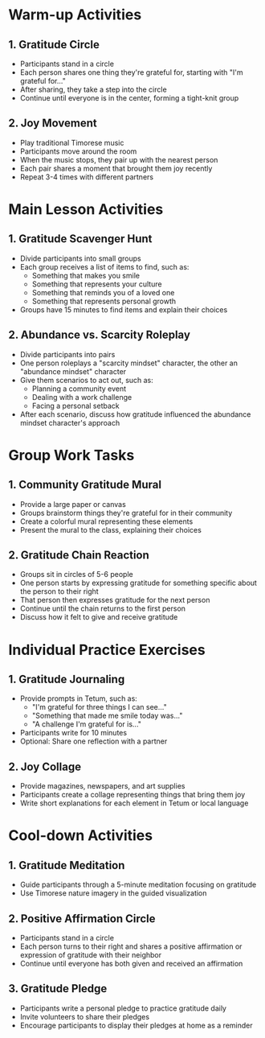 # Warm-up Activities

## 1. Gratitude Circle

- Participants stand in a circle
- Each person shares one thing they're grateful for, starting with "I'm grateful for..."
- After sharing, they take a step into the circle
- Continue until everyone is in the center, forming a tight-knit group

## 2. Joy Movement

- Play traditional Timorese music
- Participants move around the room
- When the music stops, they pair up with the nearest person
- Each pair shares a moment that brought them joy recently
- Repeat 3-4 times with different partners

# Main Lesson Activities

## 1. Gratitude Scavenger Hunt

- Divide participants into small groups
- Each group receives a list of items to find, such as:
  * Something that makes you smile
  * Something that represents your culture
  * Something that reminds you of a loved one
  * Something that represents personal growth
- Groups have 15 minutes to find items and explain their choices

## 2. Abundance vs. Scarcity Roleplay

- Divide participants into pairs
- One person roleplays a "scarcity mindset" character, the other an "abundance mindset" character
- Give them scenarios to act out, such as:
  * Planning a community event
  * Dealing with a work challenge
  * Facing a personal setback
- After each scenario, discuss how gratitude influenced the abundance mindset character's approach

# Group Work Tasks

## 1. Community Gratitude Mural

- Provide a large paper or canvas
- Groups brainstorm things they're grateful for in their community
- Create a colorful mural representing these elements
- Present the mural to the class, explaining their choices

## 2. Gratitude Chain Reaction

- Groups sit in circles of 5-6 people
- One person starts by expressing gratitude for something specific about the person to their right
- That person then expresses gratitude for the next person
- Continue until the chain returns to the first person
- Discuss how it felt to give and receive gratitude

# Individual Practice Exercises

## 1. Gratitude Journaling

- Provide prompts in Tetum, such as:
  * "I'm grateful for three things I can see..."
  * "Something that made me smile today was..."
  * "A challenge I'm grateful for is..."
- Participants write for 10 minutes
- Optional: Share one reflection with a partner

## 2. Joy Collage

- Provide magazines, newspapers, and art supplies
- Participants create a collage representing things that bring them joy
- Write short explanations for each element in Tetum or local language

# Cool-down Activities

## 1. Gratitude Meditation

- Guide participants through a 5-minute meditation focusing on gratitude
- Use Timorese nature imagery in the guided visualization

## 2. Positive Affirmation Circle

- Participants stand in a circle
- Each person turns to their right and shares a positive affirmation or expression of gratitude with their neighbor
- Continue until everyone has both given and received an affirmation

## 3. Gratitude Pledge

- Participants write a personal pledge to practice gratitude daily
- Invite volunteers to share their pledges
- Encourage participants to display their pledges at home as a reminder